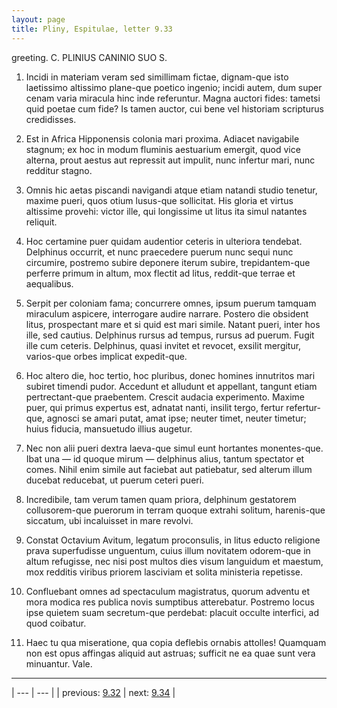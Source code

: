 ```yaml
---
layout: page
title: Pliny, Espitulae, letter 9.33
---
```


greeting. C. PLINIUS CANINIO SUO S.



1. Incidi in materiam veram sed simillimam fictae, dignam-que isto laetissimo altissimo plane-que poetico ingenio; incidi autem, dum super cenam varia miracula hinc inde referuntur. Magna auctori fides: tametsi quid poetae cum fide? Is tamen auctor, cui bene vel historiam scripturus credidisses.



2. Est in Africa Hipponensis colonia mari proxima. Adiacet navigabile stagnum; ex hoc in modum fluminis aestuarium emergit, quod vice alterna, prout aestus aut repressit aut impulit, nunc infertur mari, nunc redditur stagno.



3. Omnis hic aetas piscandi navigandi atque etiam natandi studio tenetur, maxime pueri, quos otium lusus-que sollicitat. His gloria et virtus altissime provehi: victor ille, qui longissime ut litus ita simul natantes reliquit.



4. Hoc certamine puer quidam audentior ceteris in ulteriora tendebat. Delphinus occurrit, et nunc praecedere puerum nunc sequi nunc circumire, postremo subire deponere iterum subire, trepidantem-que perferre primum in altum, mox flectit ad litus, reddit-que terrae et aequalibus.



5. Serpit per coloniam fama; concurrere omnes, ipsum puerum tamquam miraculum aspicere, interrogare audire narrare. Postero die obsident litus, prospectant mare et si quid est mari simile. Natant pueri, inter hos ille, sed cautius. Delphinus rursus ad tempus, rursus ad puerum. Fugit ille cum ceteris. Delphinus, quasi invitet et revocet, exsilit mergitur, varios-que orbes implicat expedit-que.



6. Hoc altero die, hoc tertio, hoc pluribus, donec homines innutritos mari subiret timendi pudor. Accedunt et alludunt et appellant, tangunt etiam pertrectant-que praebentem. Crescit audacia experimento. Maxime puer, qui primus expertus est, adnatat nanti, insilit tergo, fertur refertur-que, agnosci se amari putat, amat ipse; neuter timet, neuter timetur; huius fiducia, mansuetudo illius augetur.



7. Nec non alii pueri dextra laeva-que simul eunt hortantes monentes-que. Ibat una — id quoque mirum — delphinus alius, tantum spectator et comes. Nihil enim simile aut faciebat aut patiebatur, sed alterum illum ducebat reducebat, ut puerum ceteri pueri.



8. Incredibile, tam verum tamen quam priora, delphinum gestatorem collusorem-que puerorum in terram quoque extrahi solitum, harenis-que siccatum, ubi incaluisset in mare revolvi.



9. Constat Octavium Avitum, legatum proconsulis, in litus educto religione prava superfudisse unguentum, cuius illum novitatem odorem-que in altum refugisse, nec nisi post multos dies visum languidum et maestum, mox redditis viribus priorem lasciviam et solita ministeria repetisse.



10. Confluebant omnes ad spectaculum magistratus, quorum adventu et mora modica res publica novis sumptibus atterebatur. Postremo locus ipse quietem suam secretum-que perdebat: placuit occulte interfici, ad quod coibatur.



11. Haec tu qua miseratione, qua copia deflebis ornabis attolles! Quamquam non est opus affingas aliquid aut astruas; sufficit ne ea quae sunt vera minuantur. Vale.



---

| --- | --- |
| previous: [9.32](../9.32/) | next: [9.34](../9.34/) |